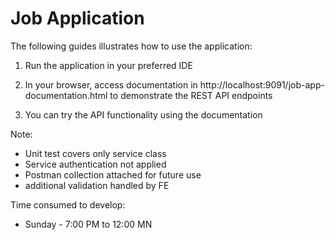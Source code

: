 # Job Application

The following guides illustrates how to use the application:

1. Run the application in your preferred IDE

2. In your browser, access documentation in
   http://localhost:9091/job-app-documentation.html
   to demonstrate the REST API endpoints
3. You can try the API functionality using the documentation

Note:
- Unit test covers only service class
- Service authentication not applied
- Postman collection attached for future use
- additional validation handled by FE

Time consumed to develop:
- Sunday - 7:00 PM to 12:00 MN